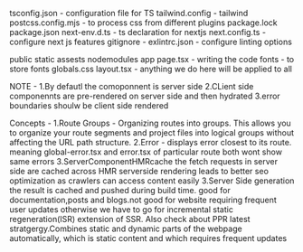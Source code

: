 tsconfig.json  - configuration file for TS 
tailwind.config - tailwind 
postcss.config.mjs - to process css from different plugins
package.lock
package.json
next-env.d.ts - ts declaration for nextjs 
next.config.ts - configure next js features
gitignore -
exlintrc.json - configure linting options

public
    static assests
    nodemodules
app
    page.tsx - writing the code 
    fonts - to store fonts 
    globals.css
    layout.tsx - anything we do here will be applied to all 

NOTE - 
    1.By defautl the comoponnent is server side 
    2.CLient side componennts are pre-rendered on server side and then hydrated
    3.error boundaries shoulw be client side rendered

Concepts -
    1.Route Groups - 
        Organizing routes into groups.
        This allows you to organize your route segments and project files into logical groups without affecting the URL path structure.
    2.Error -
        displays error closest to its route. meaning global-error.tsx and error.tsx of particular route 
        both wont show same errors
    3.ServerComponentHMRcache
        the fetch requests in server side are cached across HMR
        serverside rendering leads to better seo optimization as crawlers can access content easily
    3.Server Side generation
        the result is cached and pushed during build time.
        good for documentation,posts and blogs.not good for website requiring frequent user updates 
        otherwise we have to go for incremental static regeneration(ISR) extension of SSR. 
        Also check about PPR latest stratgergy.Combines static and dynamic parts of the webpage automatically, which is static content and which requires frequent updates 
